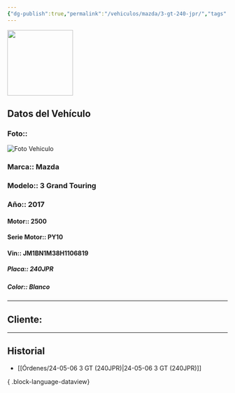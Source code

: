 ```yaml
---
{"dg-publish":true,"permalink":"/vehiculos/mazda/3-gt-240-jpr/","tags":["Mazda"]}
---
```


<img src="https://lh3.googleusercontent.com/d/137fl3TIZ0-PU8b-Pt0bsjclwHub_u78G" width="150">

## Datos del Vehículo 
### Foto:: 
<img src="https://lh3.googleusercontent.com/d/1W4FdyCaN2ejdcvhasewKN_im0_7tKje7" Alt="Foto Vehiculo">

### Marca:: Mazda 
### Modelo:: 3 Grand Touring
### Año:: 2017
#### Motor:: 2500
#### Serie Motor:: PY10
#### Vin:: JM1BN1M38H1106819
##### Placa:: 240JPR
##### Color:: Blanco
---

## Cliente:



---

## Historial

- [[Órdenes/24-05-06 3 GT (240JPR)\|24-05-06 3 GT (240JPR)]]

{ .block-language-dataview} 